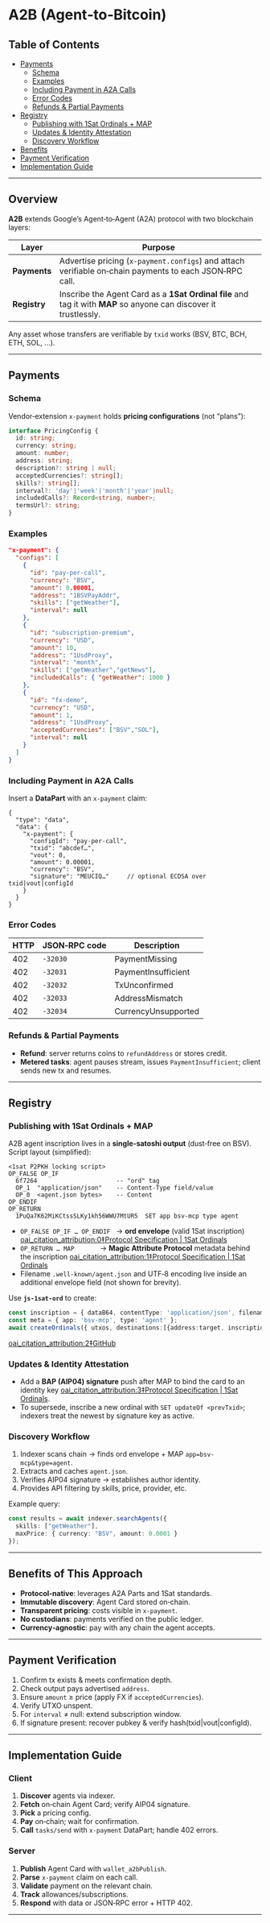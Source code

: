 # A2B (Agent‑to‑Bitcoin)

## Table of Contents
- [Payments](#payments)
  - [Schema](#schema)
  - [Examples](#examples)
  - [Including Payment in A2A Calls](#including-payment-in-a2a-calls)
  - [Error Codes](#error-codes)
  - [Refunds & Partial Payments](#refunds--partial-payments)
- [Registry](#registry)
  - [Publishing with 1Sat Ordinals + MAP](#publishing-with-1sat-ordinals--map)
  - [Updates & Identity Attestation](#updates--identity-attestation)
  - [Discovery Workflow](#discovery-workflow)
- [Benefits](#benefits-of-this-approach)
- [Payment Verification](#payment-verification)
- [Implementation Guide](#implementation-guide)

---

## Overview
**A2B** extends Google’s Agent‑to‑Agent (A2A) protocol with two blockchain layers:

| Layer        | Purpose                                                                                                            |
|--------------|--------------------------------------------------------------------------------------------------------------------|
| **Payments** | Advertise pricing (`x-payment.configs`) and attach verifiable on‑chain payments to each JSON‑RPC call.             |
| **Registry** | Inscribe the Agent Card as a **1Sat Ordinal file** and tag it with **MAP** so anyone can discover it trustlessly.   |

Any asset whose transfers are verifiable by `txid` works (BSV, BTC, BCH, ETH, SOL, …).

---

## Payments
### Schema
Vendor‑extension `x-payment` holds **pricing configurations** (not “plans”):

```typescript
interface PricingConfig {
  id: string;
  currency: string;
  amount: number;
  address: string;
  description?: string | null;
  acceptedCurrencies?: string[];
  skills?: string[];
  interval?: 'day'|'week'|'month'|'year'|null;
  includedCalls?: Record<string, number>;
  termsUrl?: string;
}
```

### Examples
```json
"x-payment": {
  "configs": [
    {
      "id": "pay-per-call",
      "currency": "BSV",
      "amount": 0.00001,
      "address": "1BSVPayAddr",
      "skills": ["getWeather"],
      "interval": null
    },
    {
      "id": "subscription-premium",
      "currency": "USD",
      "amount": 10,
      "address": "1UsdProxy",
      "interval": "month",
      "skills": ["getWeather","getNews"],
      "includedCalls": { "getWeather": 1000 }
    },
    {
      "id": "fx-demo",
      "currency": "USD",
      "amount": 1,
      "address": "1UsdProxy",
      "acceptedCurrencies": ["BSV","SOL"],
      "interval": null
    }
  ]
}
```

### Including Payment in A2A Calls
Insert a **DataPart** with an `x-payment` claim:

```jsonc
{
  "type": "data",
  "data": {
    "x-payment": {
      "configId": "pay-per-call",
      "txid": "abcdef…",
      "vout": 0,
      "amount": 0.00001,
      "currency": "BSV",
      "signature": "MEUCIQ…"     // optional ECDSA over txid|vout|configId
    }
  }
}
```

### Error Codes
| HTTP | JSON‑RPC code | Description                      |
|------|---------------|----------------------------------|
| 402  | `-32030`      | PaymentMissing                   |
| 402  | `-32031`      | PaymentInsufficient              |
| 402  | `-32032`      | TxUnconfirmed                    |
| 402  | `-32033`      | AddressMismatch                  |
| 402  | `-32034`      | CurrencyUnsupported              |

### Refunds & Partial Payments
* **Refund**: server returns coins to `refundAddress` or stores credit.  
* **Metered tasks**: agent pauses stream, issues `PaymentInsufficient`; client sends new tx and resumes.

---

## Registry
### Publishing with 1Sat Ordinals + MAP
A2B agent inscription lives in a **single‑satoshi output** (dust‑free on BSV).  
Script layout (simplified):

```
<1sat P2PKH locking script>
OP_FALSE OP_IF
  6f7264                      -- "ord" tag
  OP_1  "application/json"    -- Content‑Type field/value
  OP_0  <agent.json bytes>    -- Content
OP_ENDIF
OP_RETURN
  1PuQa7K62MiKCtssSLKy1kh56WWU7MtUR5  SET app bsv-mcp type agent
```

* `OP_FALSE OP_IF … OP_ENDIF`   → **ord envelope** (valid 1Sat inscription) [oai_citation_attribution:0‡Protocol Specification | 1Sat Ordinals](https://docs.1satordinals.com/?utm_source=chatgpt.com)  
* `OP_RETURN … MAP`             → **Magic Attribute Protocol** metadata behind the inscription [oai_citation_attribution:1‡Protocol Specification | 1Sat Ordinals](https://docs.1satordinals.com/adding-metadata?utm_source=chatgpt.com)  
* Filename `.well‑known/agent.json` and UTF‑8 encoding live inside an additional envelope field (not shown for brevity).

Use **`js-1sat-ord`** to create:  

```ts
const inscription = { dataB64, contentType: 'application/json', filename: '.well-known/agent.json' };
const meta = { app: 'bsv-mcp', type: 'agent' };
await createOrdinals({ utxos, destinations:[{address:target, inscription}], paymentPk, changeAddress, metaData: meta });
```
 [oai_citation_attribution:2‡GitHub](https://github.com/BitcoinSchema/js-1sat-ord?utm_source=chatgpt.com)

### Updates & Identity Attestation
* Add a **BAP (AIP04) signature** push after MAP to bind the card to an identity key [oai_citation_attribution:3‡Protocol Specification | 1Sat Ordinals](https://docs.1satordinals.com/adding-metadata?utm_source=chatgpt.com).  
* To supersede, inscribe a new ordinal with `SET updateOf <prevTxid>`; indexers treat the newest by signature key as active.

### Discovery Workflow
1. Indexer scans chain → finds ord envelope + MAP `app=bsv-mcp&type=agent`.  
2. Extracts and caches `agent.json`.  
3. Verifies AIP04 signature → establishes author identity.  
4. Provides API filtering by skills, price, provider, etc.

Example query:

```typescript
const results = await indexer.searchAgents({
  skills: ["getWeather"],
  maxPrice: { currency: "BSV", amount: 0.0001 }
});
```

---

## Benefits of This Approach
* **Protocol‑native**: leverages A2A Parts and 1Sat standards.  
* **Immutable discovery**: Agent Card stored on‑chain.  
* **Transparent pricing**: costs visible in `x-payment`.  
* **No custodians**: payments verified on the public ledger.  
* **Currency‑agnostic**: pay with any chain the agent accepts.

---

## Payment Verification
1. Confirm tx exists & meets confirmation depth.  
2. Check output pays advertised `address`.  
3. Ensure `amount` ≥ price (apply FX if `acceptedCurrencies`).  
4. Verify UTXO unspent.  
5. For `interval` ≠ null: extend subscription window.  
6. If signature present: recover pubkey & verify hash(txid|vout|configId).

---

## Implementation Guide
### Client
1. **Discover** agents via indexer.  
2. **Fetch** on‑chain Agent Card; verify AIP04 signature.  
3. **Pick** a pricing config.  
4. **Pay** on‑chain; wait for confirmation.  
5. **Call** `tasks/send` with `x-payment` DataPart; handle 402 errors.

### Server
1. **Publish** Agent Card with `wallet_a2bPublish`.  
2. **Parse** `x-payment` claim on each call.  
3. **Validate** payment on the relevant chain.  
4. **Track** allowances/subscriptions.  
5. **Respond** with data or JSON‑RPC error + HTTP 402.

---